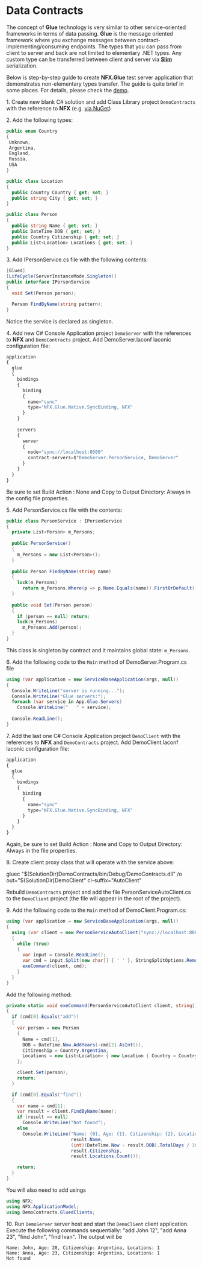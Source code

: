 # Data Contracts

The concept of **Glue** technology is very similar to other service-oriented frameworks in terms of data passing. 
**Glue** is the message oriented framework where you exchange messages between contract-implementing/consuming endpoints.
The types that you can pass from client to server and back are not limited to elementary .NET types. Any custom type can be transferred between client and server
via [**Slim**](../../book/serialization/slim.md) serialization.

Below is step-by-step guide to create **NFX.Glue** test server application that demonstrates non-elementary types transfer.
The guide is quite brief in some places. For details, please check the [demo](./echo.md).

1\. Create new blank C# solution and add Class Library project `DemoContracts` 
with the reference to **NFX** (e.g. <a href="https://www.nuget.org/packages/NFX" target="_target">via NuGet</a>)

2\. Add the following types:

```cs
public enum Country
{
 Unknown,
 Argentina,
 England,
 Russia,
 USA
}

public class Location
{
  public Country Country { get; set; }
  public string City { get; set; }
}

public class Person
{
  public string Name { get; set; }
  public DateTime DOB { get; set; }
  public Country Citizenship { get; set; }
  public List<Location> Locations { get; set; }
}
```

3\. Add IPersonService.cs file with the following contents:

```cs
[Glued]
[LifeCycle(ServerInstanceMode.Singleton)]
public interface IPersonService
{
  void Set(Person person);

  Person FindByName(string pattern); 
}
```

Notice the service is declared as singleton.

4\. Add new C# Console Application project `DemoServer` with the references to **NFX** and `DemoContracts` project. Add DemoServer.laconf laconic configuration file:
```js
application
{
  glue
  {
    bindings
    {
      binding
      {
        name="sync"
        type="NFX.Glue.Native.SyncBinding, NFX"
      }
    }
  
    servers
    {
      server
      {
        node="sync://localhost:8080"
        contract-servers=$"DemoServer.PersonService, DemoServer"
      }
    }
  }
}
```
Be sure to set Build Action : None and Copy to Output Directory: Always in the config file properties.

5\. Add PersonService.cs file with the contents:

```cs
public class PersonService : IPersonService
{
  private List<Person> m_Persons;
  
  public PersonService()
  {
    m_Persons = new List<Person>();
  }
  
  public Person FindByName(string name)
  {
    lock(m_Persons)
      return m_Persons.Where(p => p.Name.Equals(name)).FirstOrDefault();
  }
  
  public void Set(Person person)
  {
    if (person == null) return;
    lock(m_Persons)
      m_Persons.Add(person);
  }
}
```

This class is singleton by contract and it maintains global state: `m_Persons`.

6\. Add the following code to the `Main` method of DemoServer.Program.cs file

```cs
using (var application = new ServiceBaseApplication(args, null))
{
  Console.WriteLine("server is running...");
  Console.WriteLine("Glue servers:");
  foreach (var service in App.Glue.Servers)
    Console.WriteLine("   " + service);
  
  Console.ReadLine();
}
```

7\. Add the last one C# Console Application project `DemoClient` with the references to **NFX** and `DemoContracts` project.
Add DemoClient.laconf laconic configuration file:

```js
application
{
  glue
  {
    bindings
    {
      binding
      {
        name="sync"
        type="NFX.Glue.Native.SyncBinding, NFX"
      }
    }
  }
}
```

Again, be sure to set Build Action : None and Copy to Output Directory: Always in the file properties.

8\. Create client proxy class that will operate with the service above:

gluec "$(SolutionDir)DemoContracts/bin/Debug/DemoContracts.dll" /o out="$(SolutionDir)DemoClient" cl-suffix="AutoClient"

Rebuild `DemoContracts` project and add the file PersonServiceAutoClient.cs to the `DemoClient` project (the file will appear in the root of the project).

9\. Add the following code to the `Main` method of DemoClient.Program.cs:

```cs
using (var application = new ServiceBaseApplication(args, null))
{
  using (var client = new PersonServiceAutoClient("sync://localhost:8080"))
  {
    while (true)
    {
      var input = Console.ReadLine();
      var cmd = input.Split(new char[] { ' ' }, StringSplitOptions.RemoveEmptyEntries);
      exeCommand(client, cmd);
    }
  }
}
```

Add the following method:

```cs
private static void exeCommand(PersonServiceAutoClient client, string[] cmd)
{
  if (cmd[0].Equals("add"))
  {
    var person = new Person
    {
      Name = cmd[1],
      DOB = DateTime.Now.AddYears(-cmd[2].AsInt()),
      Citizenship = Country.Argentina,
      Locations = new List<Location> { new Location { Country = Country.USA, City = "NY" } }
    };

    client.Set(person);
    return;
  }

  if (cmd[0].Equals("find"))
  {
    var name = cmd[1];
    var result = client.FindByName(name);
    if (result == null)
      Console.WriteLine("Not found");
    else
      Console.WriteLine("Name: {0}, Age: {1}, Citizenship: {2}, Locations: {3}",
                        result.Name,
                        (int)(DateTime.Now - result.DOB).TotalDays / 366,
                        result.Citizenship,
                        result.Locations.Count());

    return;
  }
}
```

You will also need to add usings

```cs
using NFX;
using NFX.ApplicationModel;
using DemoContracts.GluedClients;
```

10\. Run `DemoServer` server host and start the `DemoClient` client application. 
Execute the following commands sequentially: "add John 12", "add Anna 23", "find John", "find Ivan". The output will be

```
Name: John, Age: 20, Citizenship: Argentina, Locations: 1
Name: Anna, Age: 23, Citizenship: Argentina, Locations: 1
Not found
```
